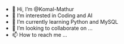 - 👋 Hi, I’m @Komal-Mathur
- 👀 I’m interested in Coding and AI
- 🌱 I’m currently learning Python and MySQL
- 💞️ I’m looking to collaborate on ...
- 📫 How to reach me ...

<!---
Komal-Mathur/Komal-Mathur is a ✨ special ✨ repository because its `README.md` (this file) appears on your GitHub profile.
You can click the Preview link to take a look at your changes.
--->
